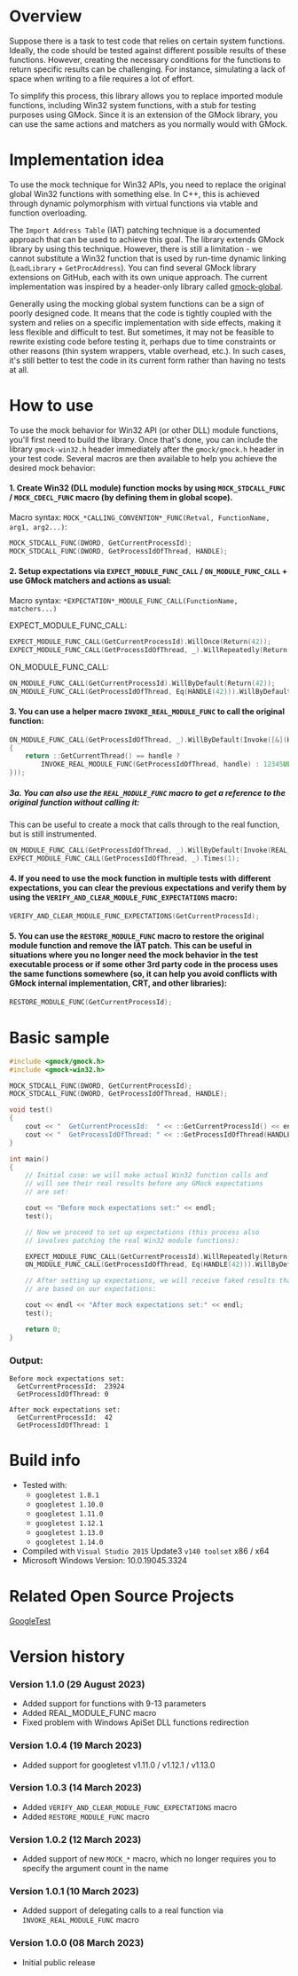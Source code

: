# Overview

Suppose there is a task to test code that relies on certain system functions. Ideally, the code should be tested against different possible results of these functions. However, creating the necessary conditions for the functions to return specific results can be challenging. For instance, simulating a lack of space when writing to a file requires a lot of effort.

To simplify this process, this library allows you to replace imported module functions, including Win32 system functions, with a stub for testing purposes using GMock. Since it is an extension of the GMock library, you can use the same actions and matchers as you normally would with GMock.

# Implementation idea

To use the mock technique for Win32 APIs, you need to replace the original global Win32 functions with something else. In C++, this is achieved through dynamic polymorphism with virtual functions via vtable and function overloading.

The `Import Address Table` (IAT) patching technique is a documented approach that can be used to achieve this goal. The library extends GMock library by using this technique. However, there is still a limitation - we cannot substitute a Win32 function that is used by run-time dynamic linking (`LoadLibrary` + `GetProcAddress`). You can find several GMock library extensions on GitHub, each with its own unique approach. The current implementation was inspired by a header-only library called [gmock-global](https://github.com/apriorit/gmock-global).

Generally using the mocking global system functions can be a sign of poorly designed code. It means that the code is tightly coupled with the system and relies on a specific implementation with side effects, making it less flexible and difficult to test. But sometimes, it may not be feasible to rewrite existing code before testing it, perhaps due to time constraints or other reasons (thin system wrappers, vtable overhead, etc.). In such cases, it's still better to test the code in its current form rather than having no tests at all.

# How to use

To use the mock behavior for Win32 API (or other DLL) module functions, you'll first need to build the library. Once that's done, you can include the library `gmock-win32.h` header immediately after the `gmock/gmock.h` header in your test code. Several macros are then available to help you achieve the desired mock behavior:

#### 1. Create Win32 (DLL module) function mocks by using `MOCK_STDCALL_FUNC` / `MOCK_CDECL_FUNC` macro (by defining them in global scope).

Macro syntax: `MOCK_*CALLING_CONVENTION*_FUNC(Retval, FunctionName, arg1, arg2...)`:

```cpp
MOCK_STDCALL_FUNC(DWORD, GetCurrentProcessId);
MOCK_STDCALL_FUNC(DWORD, GetProcessIdOfThread, HANDLE);
```

#### 2. Setup expectations via `EXPECT_MODULE_FUNC_CALL` / `ON_MODULE_FUNC_CALL` + use GMock matchers and actions as usual:

Macro syntax: `*EXPECTATION*_MODULE_FUNC_CALL(FunctionName, matchers...)`

EXPECT_MODULE_FUNC_CALL:
```cpp
EXPECT_MODULE_FUNC_CALL(GetCurrentProcessId).WillOnce(Return(42));
EXPECT_MODULE_FUNC_CALL(GetProcessIdOfThread, _).WillRepeatedly(Return(42));
```

ON_MODULE_FUNC_CALL:
```cpp
ON_MODULE_FUNC_CALL(GetCurrentProcessId).WillByDefault(Return(42));
ON_MODULE_FUNC_CALL(GetProcessIdOfThread, Eq(HANDLE(42))).WillByDefault(Return(1));
```

#### 3. You can use a helper macro `INVOKE_REAL_MODULE_FUNC` to call the original function:

```cpp
ON_MODULE_FUNC_CALL(GetProcessIdOfThread, _).WillByDefault(Invoke([&](HANDLE handle) -> DWORD
{
    return ::GetCurrentThread() == handle ?
        INVOKE_REAL_MODULE_FUNC(GetProcessIdOfThread, handle) : 12345UL;
}));
```

##### 3a. You can also use the `REAL_MODULE_FUNC` macro to get a reference to the original function without calling it:

This can be useful to create a mock that calls through to the real function, but is still instrumented.

```cpp
ON_MODULE_FUNC_CALL(GetProcessIdOfThread, _).WillByDefault(Invoke(REAL_MODULE_FUNC(GetProcessIdOfThread)));
EXPECT_MODULE_FUNC_CALL(GetProcessIdOfThread, _).Times(1);
```

#### 4. If you need to use the mock function in multiple tests with different expectations, you can clear the previous expectations and verify them by using the `VERIFY_AND_CLEAR_MODULE_FUNC_EXPECTATIONS` macro:

```cpp
VERIFY_AND_CLEAR_MODULE_FUNC_EXPECTATIONS(GetCurrentProcessId);
```

#### 5. You can use the `RESTORE_MODULE_FUNC` macro to restore the original module function and remove the IAT patch. This can be useful in situations where you no longer need the mock behavior in the test executable process or if some other 3rd party code in the process uses the same functions somewhere (so, it can help you avoid conflicts with GMock internal implementation, CRT, and other libraries):

```cpp
RESTORE_MODULE_FUNC(GetCurrentProcessId);
```

# Basic sample

```cpp
#include <gmock/gmock.h>
#include <gmock-win32.h>

MOCK_STDCALL_FUNC(DWORD, GetCurrentProcessId);
MOCK_STDCALL_FUNC(DWORD, GetProcessIdOfThread, HANDLE);

void test()
{
    cout << "  GetCurrentProcessId:  " << ::GetCurrentProcessId() << endl;
    cout << "  GetProcessIdOfThread: " << ::GetProcessIdOfThread(HANDLE(42)) << endl;
}

int main()
{
    // Initial case: we will make actual Win32 function calls and
    // will see their real results before any GMock expectations
    // are set:

    cout << "Before mock expectations set:" << endl;
    test();

    // Now we proceed to set up expectations (this process also
    // involves patching the real Win32 module functions):

    EXPECT_MODULE_FUNC_CALL(GetCurrentProcessId).WillRepeatedly(Return(42));
    ON_MODULE_FUNC_CALL(GetProcessIdOfThread, Eq(HANDLE(42))).WillByDefault(Return(1));

    // After setting up expectations, we will receive faked results that
    // are based on our expectations:

    cout << endl << "After mock expectations set:" << endl;
    test();

    return 0;
}
```

### Output:
```console
Before mock expectations set:
  GetCurrentProcessId:  23924
  GetProcessIdOfThread: 0

After mock expectations set:
  GetCurrentProcessId:  42
  GetProcessIdOfThread: 1
```

# Build info

- Tested with:
    * `googletest 1.8.1`
    * `googletest 1.10.0`
    * `googletest 1.11.0`
    * `googletest 1.12.1`
    * `googletest 1.13.0`
    * `googletest 1.14.0`
- Compiled with `Visual Studio 2015` Update3 `v140 toolset` x86 / x64
- Microsoft Windows Version: 10.0.19045.3324

# Related Open Source Projects

[GoogleTest](https://github.com/google/googletest)

# Version history

### Version 1.1.0 (29 August 2023)
- Added support for functions with 9-13 parameters
- Added REAL_MODULE_FUNC macro
- Fixed problem with Windows ApiSet DLL functions redirection

### Version 1.0.4 (19 March 2023)
- Added support for googletest v1.11.0 / v1.12.1 / v1.13.0

### Version 1.0.3 (14 March 2023)
- Added `VERIFY_AND_CLEAR_MODULE_FUNC_EXPECTATIONS` macro
- Added `RESTORE_MODULE_FUNC` macro

### Version 1.0.2 (12 March 2023)
- Added support of new `MOCK_*` macro, which no longer requires you to specify the argument count in the name

### Version 1.0.1 (10 March 2023)
- Added support of delegating calls to a real function via `INVOKE_REAL_MODULE_FUNC` macro

### Version 1.0.0 (08 March 2023)
- Initial public release
